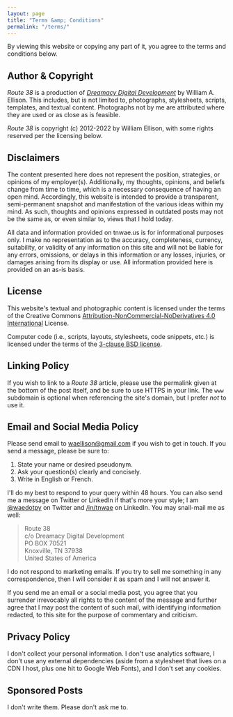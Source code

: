 ```yaml
---
layout: page
title: "Terms &amp; Conditions"
permalink: "/terms/"
---
```


By viewing this website or copying any part of it, you agree to the terms and conditions below.

## Author & Copyright

_Route 38_ is a production of _[Dreamacy Digital Development](https://dreamacy.io)_ by William A. Ellison.  This includes, but is not limited to, photographs, stylesheets, scripts, templates, and textual content.  Photographs not by me are attributed where they are used or as close as is feasible.

_Route 38_ is copyright (c) 2012-2022 by William Ellison, with some rights reserved per the licensing below.

## Disclaimers

The content presented here does not represent the position, strategies, or opinions of my employer(s).  Additionally, my thoughts, opinions, and beliefs change from time to time, which is a necessary consequence of having an open mind.  Accordingly, this website is intended to provide a transparent, semi-permanent snapshot and manifestation of the various ideas within my mind.  As such, thoughts and opinions expressed in outdated posts may not be the same as, or even similar to, views that I hold today.

All data and information provided on tnwae.us is for informational purposes only.  I make no representation as to the accuracy, completeness, currency, suitability, or validity of any information on this site and will not be liable for any errors, omissions, or delays in this information or any losses, injuries, or damages arising from its display or use.  All information provided here is provided on an as-is basis.

## License

This website's textual and photographic content is licensed under the terms of the Creative Commons [Attribution-NonCommercial-NoDerivatives 4.0 International][cc-by-nc-nd-4.0] License.

Computer code (i.e., scripts, layouts, stylesheets, code snippets, etc.) is licensed under the terms of the [3-clause BSD license][lic].

[cc-by-nc-nd-4.0]: http://creativecommons.org/licenses/by-nc-nd/4.0/deed
[lic]: https://github.com/waellison/rt38.net/blob/trunk/COPYING

## Linking Policy

If you wish to link to a _Route 38_ article, please use the permalink given at the bottom of the post itself, and be sure to use HTTPS in your link.  The `www` subdomain is optional when referencing the site's domain, but I prefer _not_ to use it.

## Email and Social Media Policy

Please send email to <waellison@gmail.com> if you wish to get in touch.  If you send a message, please be sure to:

1. State your name or desired pseudonym.
2. Ask your question(s) clearly and concisely.
3. Write in English or French.

I'll do my best to respond to your query within 48 hours.  You can also send me a message on Twitter or LinkedIn if that's more your style; I am [@waedotpy](https://twitter.com/waedotpy) on Twitter and [/in/tnwae](https://linkedin.com/in/tnwae) on LinkedIn.  You may snail-mail me as well:

> Route 38<br>
> c/o Dreamacy Digital Development<br>
> PO BOX 70521<br>
> Knoxville, TN 37938<br>
> United States of America

I do not respond to marketing emails.  If you try to sell me something in any correspondence, then I will consider it as spam and I will not answer it.

If you send me an email or a social media post, you agree that you surrender irrevocably all rights to the content of the message and further agree that I may post the content of such mail, with identifying information redacted, to this site for the purpose of commentary and criticism.

## Privacy Policy

I don't collect your personal information.  I don't use analytics software, I don't use any external dependencies (aside from a stylesheet that lives on a CDN I host, plus one hit to Google Web Fonts), and I don't set any cookies.

## Sponsored Posts

I don't write them.  Please don't ask me to.
